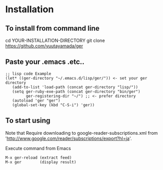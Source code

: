 # Installation
## To install from command line
cd  YOUR-INSTALLATION-DIRECTORY
git clone https://github.com/yuutayamada/ger

## Paste your .emacs .etc..

    ;; lisp code Example
    (let* ((ger-directory "~/.emacs.d/lisp/ger/")) <- set your ger directory
       (add-to-list 'load-path (concat ger-directory "lisp/"))
       (setq ger-ruby-exe-path (concat ger-directory "bin/ger")
             ger-registering-dir "~/") ;; <- prefer directory
       (autoload 'ger "ger")
       (global-set-key (kbd "C-S-i") 'ger))

## To start using
Note that Require downloading to google-reader-subscriptions.xml from 'http://www.google.com/reader/subscriptions/export?hl=ja'.

Execute command from Emacs

    M-x ger-reload (extract feed)
    M-x ger        (display result)
